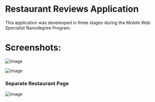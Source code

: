 # Restaurant Reviews Application

This application was develeoped in three stages during the Mobile Web Specialist Nanodegree Program.

# Screenshots:

![image](https://user-images.githubusercontent.com/23126394/122003081-391c9c00-cdd0-11eb-9363-4933736ab7a1.png)

![image](https://user-images.githubusercontent.com/23126394/122003142-4f2a5c80-cdd0-11eb-9f79-c13baa929f58.png)

### Separate Restaurant Page

![image](https://user-images.githubusercontent.com/23126394/122003155-5487a700-cdd0-11eb-89b1-7f32dc808961.png)
